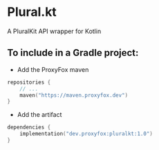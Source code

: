 # Plural.kt

A PluralKit API wrapper for Kotlin

## To include in a Gradle project:

- Add the ProxyFox maven

```kts
repositories {
    // ...
    maven("https://maven.proxyfox.dev")
}
```

- Add the artifact

```kts
dependencies {
    implementation("dev.proxyfox:pluralkt:1.0")
}
```
